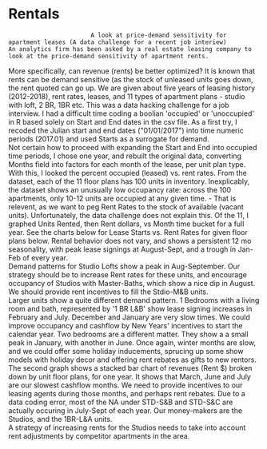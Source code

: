 # Rentals
                           A look at price-demand sensitivity for apartment leases (A data challenge for a recent job interiew)
    An analytics firm has been asked by a real estate leasing company to look at the price-demand sensitivity of apartment rents.
  More specifically, can revenue (rents) be better optimized?  It is known that rents can be demand sensitive (as the stock of unleased units goes down, the rent quoted can go up.
We are given about five years of leasing history (2012-2018), rent rates, leases, and 11 types of apartment plans - studio with loft, 2 BR, 1BR etc.  This was a data hacking challenge for a job interview.
  I had a difficult time coding a boolian 'occupied' or 'unoccupied' in R based solely on Start and End dates in the csv file.    As a first try, I recoded the Julian start and end dates ("01/01/2017") into time numeric periods (2017.01) and used Starts as a surrogate for demand.  
  Not certain how to proceed with expanding the Start and End into occupied time periods, I chose one year, and rebuilt the original data, converting Months field into factors for each month of the lease, per unit plan type.   With this, I looked the percent occupied (leased) vs. rent rates.   From the dataset, each of the 11 floor plans has 100 units in inventory. Inexplicably, the dataset shows an unusually low occupancy rate: across the 100 apartments, only 10-12 units are occupied at any given time.   - That is relevent, as we want to peg Rent Rates to the stock of available (vacant units).  Unfortunately, the data challenge does not explain this.
   Of the 11, I graphed Units Rented, then Rent dollars, vs Month time bucket for a full year.  See the charts below for Lease Starts vs. Rent Rates for given floor plans below.  Rental behavior does not vary, and shows a persistent 12 mo seasonality, with peak lease signings at August-Sept, and a trough in Jan-Feb of every year.  
   Demand patterns for Studio Lofts show a peak in Aug-September.  Our strategy should be to increase Rent rates for these units, and encourage occupancy of Studios with Master-Baths, which show a nice dip in August.  We should provide rent incentives to fill the Stdio-M&B units.   
    Larger units show a quite different demand pattern.  1 Bedrooms with a living room and bath, represented by '1 BR L&B' show lease signing increases in
 February and July.   December and January are very slow times.  We could improve occupancy and cashflow by New Years' incentives to start the calendar year.   Two bedrooms are a different matter.   They show a a small peak in January, with another in June.  Once again, winter months are slow, and we could offer some holiday inducements, sprucing up some show models with holiday decor and offering rent rebates as gifts to new rentors.
  The second graph shows a stacked bar chart of revenues (Rent $) broken down by unit floor plans, for one year.  It shows that March, June and July are our slowest cashflow months.   We need to provide incentives to our leasing agents during those months, and perhaps rent rebates.  Due to a data coding error, most of the NA under STD-S&B and STD-S&C are actually occuring in July-Sept of each year.
  Our money-makers are the Studios, and the 1BR-L&A units.  
  A strategy of increasing rents for the Studios needs to take into account rent adjustments by competitor apartments in the area. 
   
